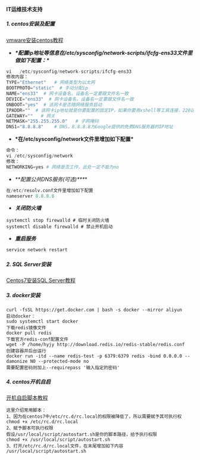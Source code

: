 #### IT运维技术支持

##### 1. centos安装及配置

[vmware安装centos教程](https://blog.csdn.net/babyxue/article/details/80970526)

+ ***\*配置ip地址等信息在/etc/sysconfig/network-scripts/ifcfg-ens33文件里做如下配置：\****

```python
vi   /etc/sysconfig/network-scripts/ifcfg-ens33
修改内容：
TYPE="Ethernet"   # 网络类型为以太网
BOOTPROTO="static"  # 手动分配ip
NAME="ens33"  # 网卡设备名，设备名一定要跟文件名一致
DEVICE="ens33"  # 网卡设备名，设备名一定要跟文件名一致
ONBOOT="yes"  # 该网卡是否随网络服务启动
IPADDR=""  # 该网卡ip地址就是你要配置的固定IP，如果你要用xshell等工具连接，220这个网段最好和你自己的电脑网段一致，否则有可能用xshell连接失败
GATEWAY=""   # 网关
NETMASK="255.255.255.0"   # 子网掩码
DNS1="8.8.8.8"    # DNS，8.8.8.8为Google提供的免费DNS服务器的IP地址
```

+ **\*在/etc/sysconfig/network文件里增加如下配置\***
```python
命令：
vi /etc/sysconfig/network
修改：
NETWORKING=yes # 网络是否工作，此处一定不能为no
```

+ ***\**\*配置公共DNS服务(可选)\*\**\***

```python
在/etc/resolv.conf文件里增加如下配置
nameserver 8.8.8.8
```

+ ***关闭防火墙***

```shell
systemctl stop firewalld # 临时关闭防火墙
systemctl disable firewalld # 禁止开机启动
```

+ ***重启服务***

```python
service network restart
```

##### 2. SQL Server安装

[Centos7安装SQL Server教程](https://www.pianshen.com/article/72531071885/)

##### 3. docker安装

```
curl -fsSL https://get.docker.com | bash -s docker --mirror aliyun
启动docker：
sudo systemctl start docker
下载redis镜像文件
docker pull redis
下载官方redis-conf配置文件
wget -P /home/hyjy http://download.redis.io/redis-stable/redis.conf
创建容器并后台运行
docker run -itd --name redis-test -p 6379:6379 redis -bind 0.0.0.0 --damonize NO --protected-mode no
需要配置密码则加上--requirepass '输入指定的密码'

```

##### 4. centos开机自启

[开机自启脚本教程](https://www.cnblogs.com/longchengruoxi/p/11451062.html)

```shell
这里介绍常用脚本：
1、因为在centos7中/etc/rc.d/rc.local的权限被降低了，所以需要赋予其可执行权
chmod +x /etc/rc.d/rc.local
2、赋予脚本可执行权限
假设/usr/local/script/autostart.sh是你的脚本路径，给予执行权限
chmod +x /usr/local/script/autostart.sh
3、打开/etc/rc.d/rc.local文件，在末尾增加如下内容
/usr/local/script/autostart.sh
```



